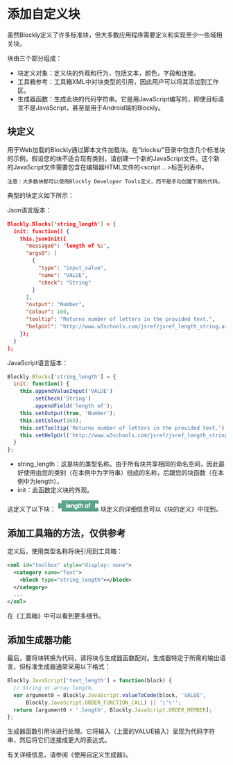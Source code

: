 # 添加自定义块
虽然Blockly定义了许多标准块，但大多数应用程序需要定义和实现至少一些域相关块。

块由三个部分组成：
* 块定义对象：定义块的外观和行为，包括文本，颜色，字段和连接。
* 工具箱参考：工具箱XML中对块类型的引用，因此用户可以将其添加到工作区。
* 生成器函数：生成此块的代码字符串。它是用JavaScript编写的，即使目标语言不是JavaScript，甚至是用于Android端的Blockly。

## 块定义
用于Web加载的Blockly通过脚本文件加载块。在“blocks/”目录中包含几个标准块的示例。假设您的块不适合现有类别，请创建一个新的JavaScript文件。这个新的JavaScript文件需要包含在编辑器HTML文件的\<script ...\>标签列表中。
    
    注意：大多数块都可以使用Blockly Developer Tools定义，而不是手动创建下面的代码。

典型的块定义如下所示：

Json语言版本：
```Json
Blockly.Blocks['string_length'] = {
  init: function() {
    this.jsonInit({
      "message0": 'length of %1',
      "args0": [
        {
          "type": "input_value",
          "name": "VALUE",
          "check": "String"
        }
      ],
      "output": "Number",
      "colour": 160,
      "tooltip": "Returns number of letters in the provided text.",
      "helpUrl": "http://www.w3schools.com/jsref/jsref_length_string.asp"
    });
  }
};
```
JavaScript语言版本：
```JavaScript
Blockly.Blocks['string_length'] = {
  init: function() {
    this.appendValueInput('VALUE')
        .setCheck('String')
        .appendField('length of');
    this.setOutput(true, 'Number');
    this.setColour(160);
    this.setTooltip('Returns number of letters in the provided text.');
    this.setHelpUrl('http://www.w3schools.com/jsref/jsref_length_string.asp');
  }
};
```

* string_length：这是块的类型名称。由于所有块共享相同的命名空间，因此最好使用由您的类别（在本例中为字符串）组成的名称，后跟您的块函数（在本例中为length）。
* init：此函数定义块的外观。

这定义了以下块：
![tupian](./text-length.png)
块定义的详细信息可以《块的定义》中找到。

## 添加工具箱的方法，仅供参考
定义后，使用类型名称将块引用到工具箱：
```XML
<xml id="toolbox" style="display: none">
  <category name="Text">
    <block type="string_length"></block>
  </category>
  ...
</xml>
```
在《工具箱》中可以看到更多细节。

## 添加生成器功能
最后，要将块转换为代码，请将块与生成器函数配对。生成器特定于所需的输出语言，但标准生成器通常采用以下格式：
```JavaScript
Blockly.JavaScript['text_length'] = function(block) {
  // String or array length.
  var argument0 = Blockly.JavaScript.valueToCode(block, 'VALUE',
      Blockly.JavaScript.ORDER_FUNCTION_CALL) || '\'\'';
  return [argument0 + '.length', Blockly.JavaScript.ORDER_MEMBER];
};
```
生成器函数引用块进行处理。它将输入（上面的VALUE输入）呈现为代码字符串，然后将它们连接成更大的表达式。

有关详细信息，请参阅《使用自定义生成器》。